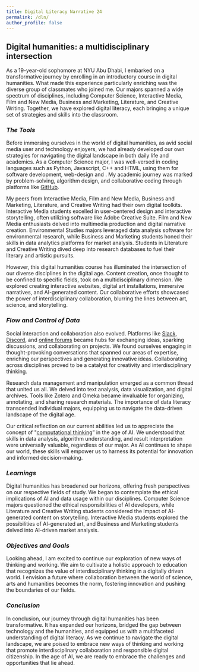 ```yaml
---
title: Digital Literacy Narrative 24
permalink: /dln/
author_profile: false
---
```


## Digital humanities: a multidisciplinary intersection

As a 19-year-old sophomore at NYU Abu Dhabi, I embarked on a transformative journey by enrolling in an introductory course in digital humanities. What made this experience particularly enriching was the diverse group of classmates who joined me. Our majors spanned a wide spectrum of disciplines, including Computer Science, Interactive Media, Film and New Media, Business and Marketing, Literature, and Creative Writing. Together, we have explored digital literacy, each bringing a unique set of strategies and skills into the classroom.

### _The Tools_
Before immersing ourselves in the world of digital humanities, as avid social media user and technology enjoyers, we had already developed our own strategies for navigating the digital landscape in both daily life and academics. As a Computer Science major, I was well-versed in coding languages such as Python, Javascript, C++ and HTML, using them for software development, web-design and . My academic journey was marked by problem-solving, algorithm design, and collaborative coding through platforms like [GitHub](https://github.com/).

My peers from Interactive Media, Film and New Media, Business and Marketing, Literature, and Creative Writing had their own digital toolkits. Interactive Media students excelled in user-centered design and interactive storytelling, often utilizing software like Adobe Creative Suite. Film and New Media enthusiasts delved into multimedia production and digital narrative creation. Environmental Studies majors leveraged data analysis software for environmental research, while Business and Marketing students honed their skills in data analytics platforms for market analysis. Students in Literature and Creative Writing dived deep into research databases to fuel their literary and artistic pursuits.

However, this digital humanities course has illuminated the intersection of our diverse disciplines in the digital age. Content creation, once thought to be confined to specific fields, took on a multidisciplinary dimension. We explored creating interactive websites, digital art installations, immersive narratives, and AI-generated content. Our collaborative efforts showcased the power of interdisciplinary collaboration, blurring the lines between art, science, and storytelling.

### _Flow and Control of Data_
Social interaction and collaboration also evolved. Platforms like [Slack](slack.com), [Discord](discord.com), and [online forums](https://en.wikipedia.org/wiki/Internet_forum) became hubs for exchanging ideas, sparking discussions, and collaborating on projects. We found ourselves engaging in thought-provoking conversations that spanned our areas of expertise, enriching our perspectives and generating innovative ideas. Collaborating across disciplines proved to be a catalyst for creativity and interdisciplinary thinking.

Research data management and manipulation emerged as a common thread that united us all. We delved into text analysis, data visualization, and digital archives. Tools like Zotero and Omeka became invaluable for organizing, annotating, and sharing research materials. The importance of data literacy transcended individual majors, equipping us to navigate the data-driven landscape of the digital age.

Our critical reflection on our current abilities led us to appreciate the concept of "[computational thinking](https://en.wikipedia.org/wiki/Computational_thinking)” in the age of AI. We understood that skills in data analysis, algorithm understanding, and result interpretation were universally valuable, regardless of our major. As AI continues to shape our world, these skills will empower us to harness its potential for innovation and informed decision-making.

### _Learnings_

Digital humanities has broadened our horizons, offering fresh perspectives on our respective fields of study. We began to contemplate the ethical implications of AI and data usage within our disciplines. Computer Science majors questioned the ethical responsibilities of AI developers, while Literature and Creative Writing students considered the impact of AI-generated content on storytelling. Interactive Media students explored the possibilities of AI-generated art, and Business and Marketing students delved into AI-driven market analysis.

### _Objectives and Goals_

Looking ahead, I am excited to continue our exploration of new ways of thinking and working. We aim to cultivate a holistic approach to education that recognizes the value of interdisciplinary thinking in a digitally driven world. I envision a future where collaboration between the world of science, arts and humanities becomes the norm, fostering innovation and pushing the boundaries of our fields. 

### _Conclusion_

In conclusion, our journey through digital humanities has been transformative. It has expanded our horizons, bridged the gap between technology and the humanities, and equipped us with a multifaceted understanding of digital literacy. As we continue to navigate the digital landscape, we are poised to embrace new ways of thinking and working that promote interdisciplinary collaboration and responsible digital citizenship. In the age of AI, we are ready to embrace the challenges and opportunities that lie ahead.